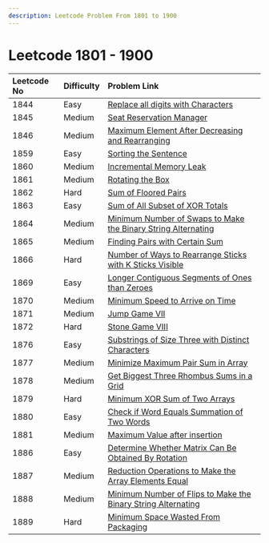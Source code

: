 ```yaml
---
description: Leetcode Problem From 1801 to 1900
---
```


# Leetcode 1801 - 1900



| Leetcode No | Difficulty | Problem Link |
| :--- | :--- | :--- |
| 1844 | Easy | [Replace all digits with Characters](../leetcode-easy/leetcode-1844-replace-all-digits-with-characters.md) |
| 1845 | Medium | [Seat Reservation Manager](../leetcode-medium/leetcode-1845-seat-reservation-manager.md) |
| 1846 | Medium | [Maximum Element After Decreasing and Rearranging](../leetcode-medium/leetcode-1846-maximum-element-after-decreasing-and-rearranging.md) |
| 1859 | Easy | [Sorting the Sentence](../leetcode-easy/leetcode-1859-sorting-the-sentence.md) |
| 1860 | Medium | [Incremental Memory Leak](../leetcode-medium/leetcode-1860-incremental-memory-leak.md) |
| 1861 | Medium | [Rotating the Box](../leetcode-medium/leetcode-1861-rotating-the-box.md) |
| 1862 | Hard | [Sum of Floored Pairs](../leetcode-hard/leetcode-1862-sum-of-floored-pairs.md) |
| 1863 | Easy | [Sum of All Subset of XOR Totals](../leetcode-easy/leetcode-1863-sum-of-all-subset-xor-totals.md) |
| 1864 | Medium | [Minimum Number of Swaps to Make the Binary String Alternating](../leetcode-medium/leetcode-1864-minimum-number-of-swaps-to-make-the-binary-string-alternating.md) |
| 1865 | Medium | [Finding Pairs with Certain Sum](../leetcode-medium/leetcode-1865-finding-pairs-with-a-certain-sum.md) |
| 1866 | Hard | [Number of Ways to Rearrange Sticks with K Sticks Visible](../leetcode-hard/leetcode-1866-number-of-ways-to-rearrange-sticks-with-k-sticks-visible.md) |
| 1869 | Easy | [Longer Contiguous Segments of Ones than Zeroes](../leetcode-hard/leetcode-1869-longer-contiguous-segments-of-ones-than-zeros.md) |
| 1870 | Medium | [Minimum Speed to Arrive on Time](../leetcode-medium/leetcode-1870-minimum-speed-to-arrive-on-time.md) |
| 1871 | Medium | [Jump Game VII](../leetcode-medium/leetcode-1871-jump-game-vii.md) |
| 1872 | Hard | [Stone Game VIII](../leetcode-hard/leetcode-1872-stone-game-viii.md) |
| 1876 | Easy | [Substrings of Size Three with Distinct Characters](../leetcode-easy/leetcode-1876-substrings-of-size-three-with-distinct-characters.md) |
| 1877 | Medium | [Minimize Maximum Pair Sum in Array](../leetcode-medium/leetcode-1877-minimize-maximum-pair-sum-in-array.md) |
| 1878 | Medium | [Get Biggest Three Rhombus Sums in a Grid](../leetcode-medium/leetcode-1878-get-biggest-three-rhombus-sums-in-a-grid.md) |
| 1879 | Hard | [Minimum XOR Sum of Two Arrays](../leetcode-hard/leetcode-1879-minimum-xor-sum-of-two-arrays.md) |
| 1880 | Easy | [Check if Word Equals Summation of Two Words](../leetcode-easy/leetcode-1880-check-if-word-equals-summation-of-two-words.md) |
| 1881 | Medium | [Maximum Value after insertion](../leetcode-medium/leetcode-1881-maximum-value-after-insertion.md) |
| 1886 | Easy | [Determine Whether Matrix Can Be Obtained By Rotation](../leetcode-easy/leetcode-1886-determine-whether-matrix-can-be-obtained-by-rotation.md) |
| 1887 | Medium | [Reduction Operations to Make the Array Elements Equal](../leetcode-medium/leetcode-1887-reduction-operations-to-make-the-array-elements-equal.md) |
| 1888 | Medium | [Minimum Number of Flips to Make the Binary String Alternating](../leetcode-medium/leetcode-1888-minimum-number-of-flips-to-make-the-binary-string-alternating.md) |
| 1889 | Hard | [Minimum Space Wasted From Packaging](../leetcode-hard/leetcode-1889-minimum-space-wasted-from-packaging.md) |


